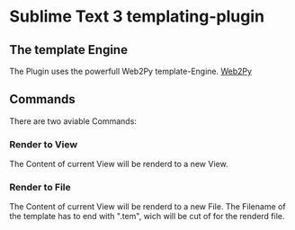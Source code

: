 Sublime Text 3 templating-plugin
================================

## The template Engine

The Plugin uses the powerfull Web2Py template-Engine.
[Web2Py]

## Commands

There are two aviable Commands:

### Render to View

The Content of current View will be renderd to a new View.

### Render to File

The Content of current View will be renderd to a new File. The Filename of the template has to end with ".tem", wich will be cut of for the renderd file.



[Web2Py]: http://web2py.com/books/default/chapter/29/05/the-views